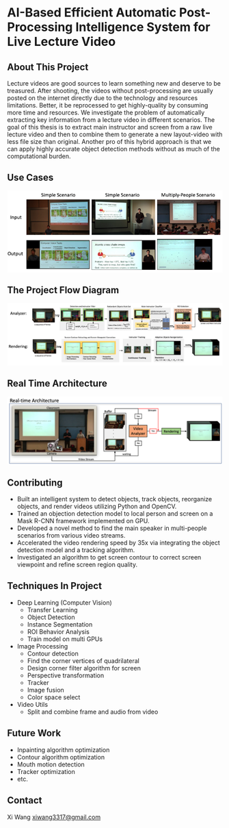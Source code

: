 # AI-Based Efficient Automatic Post-Processing Intelligence System for Live Lecture Video    
## About This Project
Lecture videos are good sources to learn something new and deserve to be treasured. After shooting, the videos without post-processing are usually posted on the internet directly due to the technology and resources limitations. Better, it be reprocessed to get highly-quality by consuming more time and resources. We investigate the problem of automatically extracting key information from a lecture video in different scenarios. The goal of this thesis is to extract main instructor and screen from a raw live lecture video and then to combine them to generate a new layout-video with less file size than original. Another pro of this hybrid approach is that we can apply highly accurate object detection methods without as much of the computational burden. 
## Use Cases
<img src="image/new example.png" width = "800"  alt="Original" align=center />

## The Project Flow Diagram
<img src="image/archi.png" width=800 align=center />

## Real Time Architecture
<img src="image/real-time.png" width=800 align=center />

## Contributing
- Built an intelligent system to detect objects, track objects, reorganize objects, and render videos utilizing Python and OpenCV.
- Trained an objection detection model to local person and screen on a Mask R-CNN framework implemented on GPU.
- Developed a novel method to find the main speaker in multi-people scenarios from various video streams.
- Accelerated the video rendering speed by 35x via integrating the object detection model and a tracking algorithm.
- Investigated an algorithm to get screen contour to correct screen viewpoint and refine screen region quality.

## Techniques In Project
- Deep Learning (Computer Vision)
    - Transfer Learning
    - Object Detection
    - Instance Segmentation
    - ROI Behavior Analysis
    - Train model on multi GPUs
- Image Processing
    - Contour detection
    - Find the corner vertices of quadrilateral
    - Design corner filter algorithm for screen
    - Perspective transformation
    - Tracker
    - Image fusion
    - Color space select
- Video Utils
    - Split and combine frame and audio from video

## Future Work
- Inpainting algorithm optimization
- Contour algorithm optimization
- Mouth motion detection
- Tracker optimization
- etc.

## Contact
Xi Wang xiwang3317@gmail.com
